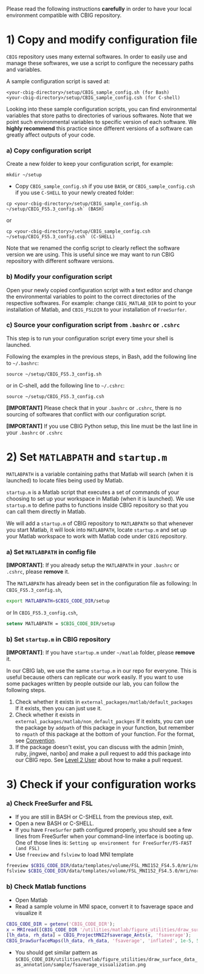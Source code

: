 Please read the following instructions **carefully** in order to have your local environment compatible with CBIG repository.

# 1) Copy and modify configuration file
`CBIG` repository uses many external softwares. In order to easily use and manage these softwares, we use a script to configure the necessary paths and variables.

A sample configuration script is saved at:
```
<your-cbig-directory>/setup/CBIG_sample_config.sh (for Bash)
<your-cbig-directory>/setup/CBIG_sample_config.csh (for C-shell)
```

Looking into these sample configuration scripts, you can find environmental variables that store paths to directories of various softwares. Note that we point such environmental variables to specific version of each software. We **highly recommend** this practice since different versions of a software can greatly affect outputs of your code.

### a) Copy configuration script

Create a new folder to keep your configuration script, for example:
```
mkdir ~/setup
```
- Copy `CBIG_sample_config.sh` if you use `BASH`, or `CBIG_sample_config.csh` if you use `C-SHELL` to your newly created folder:
```
cp <your-cbig-directory>/setup/CBIG_sample_config.sh ~/setup/CBIG_FS5.3_config.sh` (BASH)
```
or
```
cp <your-cbig-directory>/setup/CBIG_sample_config.csh ~/setup/CBIG_FS5.3_config.csh` (C-SHELL)
```
Note that we renamed the config script to clearly reflect the software version we are using. This is useful since we may want to run CBIG repository with different software versions.

### b) Modify your configuration script

Open your newly copied configuration script with a text editor and change the environmental variables to point to the correct directories of the respective softwares. For example: change `CBIG_MATLAB_DIR` to point to your installation of Matlab, and `CBIG_FSLDIR` to your installation of `FreeSurfer`.

### c) Source your configuration script from `.bashrc` or `.cshrc`

This step is to run your configuration script every time your shell is launched.

Following the examples in the previous steps, in Bash, add the following line to `~/.bashrc`:
```
source ~/setup/CBIG_FS5.3_config.sh
```
or in C-shell, add the following line to `~/.cshrc`:
```
source ~/setup/CBIG_FS5.3_config.csh
```

**[IMPORTANT]** Please check that in your `.bashrc` or `.cshrc`, there is no sourcing of softwares that conflict with our configuration script.

**[IMPORTANT]** If you use CBIG Python setup, this line must be the last line in your `.bashrc` or `.cshrc`

# 2) Set `MATLABPATH` and `startup.m` 
`MATLABPATH` is a variable containing paths that Matlab will search (when it is launched) to locate files being used by Matlab. 

`startup.m` is a Matlab script that executes a set of commands of your choosing to set up your workspace in Matlab (when it is launched). We use `startup.m` to define paths to functions inside CBIG repository so that you can call them directly in Matlab.

We will add a `startup.m` of CBIG repository to `MATLABPATH` so that whenever you start Matlab, it will look into `MATLABPATH`, locate `startup.m` and set up your Matlab workspace to work with Matlab code under `CBIG` repository.

### a) Set `MATLABPATH` in config file

**[IMPORTANT]**: If you already setup the `MATLABPATH` in your `.bashrc` or `.cshrc`, please **remove** it.

The `MATLABPATH` has already been set in the configuration file as following:
In `CBIG_FS5.3_config.sh`,
```bash
export MATLABPATH=$CBIG_CODE_DIR/setup
```
or
In `CBIG_FS5.3_config.csh`,
```csh
setenv MATLABPATH = $CBIG_CODE_DIR/setup
``` 

### b) Set `startup.m` in CBIG repository
**[IMPORTANT]**: If you have `startup.m` under `~/matlab` folder, please **remove** it.

In our CBIG lab, we use the same `startup.m` in our repo for everyone. This is useful because others can replicate our work easily.
If you want to use some packages written by people outside our lab, you can follow the following steps.
1. Check whether it exists in `external_packages/matlab/default_packages`
If it exists, then you can just use it.
2. Check whether it exists in `external_packages/matlab/non_default_packges`
If it exists, you can use the package by `addpath` of this package in your function, but remember to `rmpath` of this package at the bottom of your function. For the format, see [Convention](https://github.com/YeoPrivateLab/CBIG_private/wiki/Convention).
3. If the package doesn't exist, you can discuss with the admin [minh, ruby, jingwei, nanbo] and make a pull request to add this package into our CBIG repo. See [Level 2 User](https://github.com/YeoPrivateLab/CBIG_private/wiki/Level-2-User:--Contribute-to-CBIG_private-repository) about how to make a pull request. 

# 3) Check if your configuration works
### a) Check FreeSurfer and FSL
- If you are still in BASH or C-SHELL from the previous step, exit.
- Open a new BASH or C-SHELL.
- If you have `FreeSurfer` path configured properly, you should see a few lines from FreeSurfer when your command-line interface is booting up. One of those lines is:
```Setting up environment for FreeSurfer/FS-FAST (and FSL)```
- Use `freeview` and `fslview` to load MNI template

```bash
freeview $CBIG_CODE_DIR/data/templates/volume/FSL_MNI152_FS4.5.0/mri/norm.nii.gz
fslview $CBIG_CODE_DIR/data/templates/volume/FSL_MNI152_FS4.5.0/mri/norm.nii.gz
```

### b) Check Matlab functions
- Open Matlab
- Read a sample volume in MNI space, convert it to fsaverage space and visualize it

```matlab
CBIG_CODE_DIR = getenv('CBIG_CODE_DIR');
x = MRIread([CBIG_CODE_DIR '/utilities/matlab/figure_utilities/draw_surface_data_as_annotation/sample/sample_vol.nii.gz']);
[lh_data, rh_data] = CBIG_ProjectMNI2fsaverage_Ants(x, 'fsaverage');
CBIG_DrawSurfaceMaps(lh_data, rh_data, 'fsaverage', 'inflated', 1e-5, 5e-5);
```
- You should get similar pattern as  
`$CBIG_CODE_DIR/utilities/matlab/figure_utilities/draw_surface_data_as_annotation/sample/fsaverage_visualization.png`
